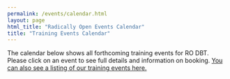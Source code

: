```yaml
---
permalink: /events/calendar.html
layout: page
html_title: "Radically Open Events Calendar"
title: "Training Events Calendar"
---
```




<style>
#calendar {
    width: 70%;
    margin: 0 auto;
    margin-left:10%;
}
#calendar h2{
    font-size:14pt;
}
</style>

<script>
$(document).ready(function() {
        $('#calendar').fullCalendar({
            header: {
                left: 'prev,next',
                theme: 'false',
                center: 'title',
                right: 'today'
            },
            {% for event in site.events %}
            {% if forloop.first %}
            defaultDate: "{{event.starts}}",
            {% endif %}
            {% endfor %}
            events: [
                {% for event in site.events %}
                {% for part in event.parts %}
                {
                    title: '{{event.title}} {% if forloop.length > 1 %}(part {{forloop.index}}){% endif %}',
                    start: '{{part.from}}',
                    end: '{{part.to}}',
                    url: '{{event.url}}'
                },
                {% endfor %}
                {% endfor %}
            ]
        });

});



</script>



The calendar below shows all forthcoming training events for RO DBT.
Please click on an event to see full details and information on booking.
[You can also see a listing of our training events here.](/events/)


<div id='calendar'></div>
